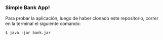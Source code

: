### Simple Bank App!

Para probar la aplicación, luego de haber clonado este repositorio, correr en la terminal el siguiente comando:

`$ java -jar bank.jar`

